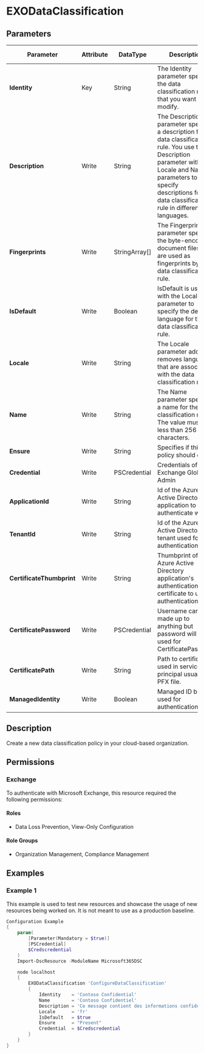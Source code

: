 ﻿# EXODataClassification

## Parameters

| Parameter | Attribute | DataType | Description | Allowed Values |
| --- | --- | --- | --- | --- |
| **Identity** | Key | String | The Identity parameter specifies the data classification rule that you want to modify. | |
| **Description** | Write | String | The Description parameter specifies a description for the data classification rule. You use the Description parameter with the Locale and Name parameters to specify descriptions for the data classification rule in different languages.  | |
| **Fingerprints** | Write | StringArray[] | The Fingerprints parameter specifies the byte-encoded document files that are used as fingerprints by the data classification rule. | |
| **IsDefault** | Write | Boolean | IsDefault is used with the Locale parameter to specify the default language for the data classification rule. | |
| **Locale** | Write | String | The Locale parameter adds or removes languages that are associated with the data classification rule. | |
| **Name** | Write | String | The Name parameter specifies a name for the data classification rule. The value must be less than 256 characters. | |
| **Ensure** | Write | String | Specifies if this policy should exist. | `Present`, `Absent` |
| **Credential** | Write | PSCredential | Credentials of the Exchange Global Admin | |
| **ApplicationId** | Write | String | Id of the Azure Active Directory application to authenticate with. | |
| **TenantId** | Write | String | Id of the Azure Active Directory tenant used for authentication. | |
| **CertificateThumbprint** | Write | String | Thumbprint of the Azure Active Directory application's authentication certificate to use for authentication. | |
| **CertificatePassword** | Write | PSCredential | Username can be made up to anything but password will be used for CertificatePassword | |
| **CertificatePath** | Write | String | Path to certificate used in service principal usually a PFX file. | |
| **ManagedIdentity** | Write | Boolean | Managed ID being used for authentication. | |

## Description

Create a new data classification policy in your cloud-based organization.

## Permissions

### Exchange

To authenticate with Microsoft Exchange, this resource required the following permissions:

#### Roles

- Data Loss Prevention, View-Only Configuration

#### Role Groups

- Organization Management, Compliance Management

## Examples

### Example 1

This example is used to test new resources and showcase the usage of new resources being worked on.
It is not meant to use as a production baseline.

```powershell
Configuration Example
{
    param(
        [Parameter(Mandatory = $true)]
        [PSCredential]
        $Credscredential
    )
    Import-DscResource -ModuleName Microsoft365DSC

    node localhost
    {
        EXODataClassification 'ConfigureDataClassification'
        {
            Identity    = 'Contoso Confidential'
            Name        = 'Contoso Confidentiel'
            Description = 'Ce message contient des informations confidentielles.'
            Locale      = 'fr'
            IsDefault   = $true
            Ensure      = "Present"
            Credential  = $Credscredential
        }
    }
}
```

